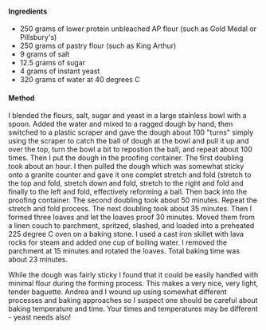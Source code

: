 #### Ingredients

* 250 grams of lower protein unbleached AP flour (such as Gold Medal or Pillsbury's)
* 250 grams of pastry flour (such as King Arthur)
* 9 grams of salt
* 12.5 grams of sugar
* 4 grams of instant yeast
* 320 grams of water at 40 degrees C


#### Method

I blended the flours, salt, sugar and yeast in a large stainless bowl with a spoon.
Added the water and mixed to a ragged dough by hand, then switched to a plastic scraper and gave the dough about 100 "turns" simply using the scraper to catch the ball of dough at the bowl and pull it up and over the top, turn the bowl a bit to repostion the ball, and repeat about 100 times.
Then I put the dough in the proofing container. The first doubling took about an hour. I then pulled the dough which was somewhat sticky onto a granite counter and gave it one complet stretch and fold (stretch to the top and fold, stretch down and fold, stretch to the right and fold and finally to the left and fold, effectively reforming a ball. Then back into the proofing container. The second doubling took about 50 minutes. Repeat the stretch and fold process. The next doubling took about 35 minutes. Then I formed three loaves and let the loaves proof 30 minutes. Moved them from a linen couch to parchment, spritzed, slashed, and loaded into a preheated 225 degree C oven on a baking stone. I used a cast iron skillet with lava rocks for steam and added one cup of boiling water. I removed the parchment at 15 minutes and rotated the loaves. Total baking time was about 23 minutes. 

While the dough was fairly sticky I found that it could be easily handled with minimal flour during the forming process. This makes a very nice, very light, tender baguette. Andrea and I wound up using somewhat different processes and baking approaches so I suspect one should be careful about baking temperature and time. Your times and temperatures may be different - yeast needs also!
